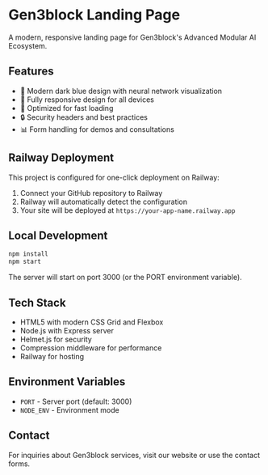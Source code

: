 # Gen3block Landing Page

A modern, responsive landing page for Gen3block's Advanced Modular AI Ecosystem.

## Features

- 🎨 Modern dark blue design with neural network visualization
- 📱 Fully responsive design for all devices
- 🚀 Optimized for fast loading
- 🔒 Security headers and best practices
- 📊 Form handling for demos and consultations

## Railway Deployment

This project is configured for one-click deployment on Railway:

1. Connect your GitHub repository to Railway
2. Railway will automatically detect the configuration
3. Your site will be deployed at `https://your-app-name.railway.app`

## Local Development

```bash
npm install
npm start
```

The server will start on port 3000 (or the PORT environment variable).

## Tech Stack

- HTML5 with modern CSS Grid and Flexbox
- Node.js with Express server
- Helmet.js for security
- Compression middleware for performance
- Railway for hosting

## Environment Variables

- `PORT` - Server port (default: 3000)
- `NODE_ENV` - Environment mode

## Contact

For inquiries about Gen3block services, visit our website or use the contact forms.